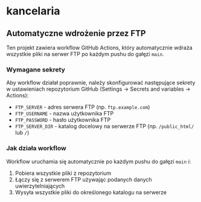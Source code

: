 # kancelaria

## Automatyczne wdrożenie przez FTP

Ten projekt zawiera workflow GitHub Actions, który automatycznie wdraża wszystkie pliki na serwer FTP po każdym pushu do gałęzi `main`.

### Wymagane sekrety

Aby workflow działał poprawnie, należy skonfigurować następujące sekrety w ustawieniach repozytorium GitHub (Settings → Secrets and variables → Actions):

- `FTP_SERVER` - adres serwera FTP (np. `ftp.example.com`)
- `FTP_USERNAME` - nazwa użytkownika FTP
- `FTP_PASSWORD` - hasło użytkownika FTP
- `FTP_SERVER_DIR` - katalog docelowy na serwerze FTP (np. `/public_html/` lub `/`)

### Jak działa workflow

Workflow uruchamia się automatycznie po każdym pushu do gałęzi `main` i:
1. Pobiera wszystkie pliki z repozytorium
2. Łączy się z serwerem FTP używając podanych danych uwierzytelniających
3. Wysyła wszystkie pliki do określonego katalogu na serwerze